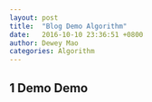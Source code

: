 ```yaml
---
layout: post
title:  "Blog Demo Algorithm"
date:   2016-10-10 23:36:51 +0800
author: Dewey Mao
categories: Algorithm
---
```


## 1 Demo Demo




